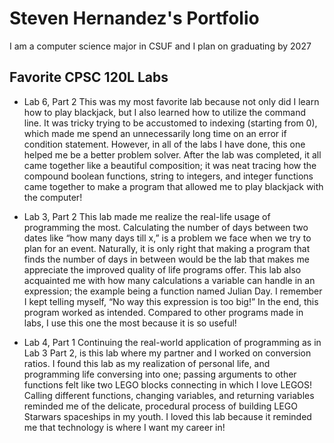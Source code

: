 
# Steven Hernandez's Portfolio

I am a computer science major in CSUF and I plan on graduating by 2027

## Favorite CPSC 120L Labs

* Lab 6, Part 2
This was my most favorite lab because not only did I learn how to play blackjack,
but I also learned how to utilize the command line. It was tricky trying to be
accustomed to indexing (starting from 0), which made me spend an unnecessarily
long time on an error if condition statement. However, in all of the labs I have done,
this one helped me be a better problem solver. After the lab was completed, it all
came together like a beautiful composition; it was neat tracing how the
compound boolean functions, string to integers, and integer functions came together to
make a program that allowed me to play blackjack with the computer!

* Lab 3, Part 2
This lab made me realize the real-life usage of programming the most. Calculating the
number of days between two dates like “how many days till x,” is a problem we face when
we try to plan for an event. Naturally, it is only right that making a program that finds
the number of days in between would be the lab that makes me appreciate the improved
quality of life programs offer. This lab also acquainted me with how many calculations a
variable can handle in an expression; the example being a function named Julian Day. I
remember I kept telling myself, “No way this expression is too big!” In the end, this
program worked as intended. Compared to other programs made in labs, I use this one the
most because it is so useful!

* Lab 4, Part 1
Continuing the real-world application of programming as in Lab 3 Part 2, is this lab
where my partner and I worked on conversion ratios. I found this lab as my realization
of personal life, and programming life conversing into one; passing arguments to other
functions felt like two LEGO blocks connecting in which I love LEGOS! Calling different
functions, changing variables, and returning variables reminded me of the delicate,
procedural process of building LEGO Starwars spaceships in my youth. I loved this lab
because it reminded me that technology is where I want my career in!



